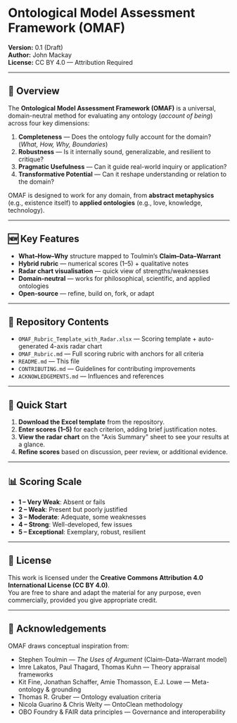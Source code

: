 # Ontological Model Assessment Framework (OMAF)

**Version:** 0.1 (Draft)  
**Author:** John Mackay  
**License:** CC BY 4.0 — Attribution Required

---

## 📖 Overview

The **Ontological Model Assessment Framework (OMAF)** is a universal, domain-neutral method for evaluating any ontology (*account of being*) across four key dimensions:

1. **Completeness** — Does the ontology fully account for the domain? (*What, How, Why, Boundaries*)
2. **Robustness** — Is it internally sound, generalizable, and resilient to critique?
3. **Pragmatic Usefulness** — Can it guide real-world inquiry or application?
4. **Transformative Potential** — Can it reshape understanding or relation to the domain?

OMAF is designed to work for any domain, from **abstract metaphysics** (e.g., existence itself) to **applied ontologies** (e.g., love, knowledge, technology).

---

## 🆕 Key Features

- **What–How–Why** structure mapped to Toulmin’s **Claim–Data–Warrant**
- **Hybrid rubric** — numerical scores (1–5) + qualitative notes
- **Radar chart visualisation** — quick view of strengths/weaknesses
- **Domain-neutral** — works for philosophical, scientific, and applied ontologies
- **Open-source** — refine, build on, fork, or adapt

---

## 📂 Repository Contents

- `OMAF_Rubric_Template_with_Radar.xlsx` — Scoring template + auto-generated 4-axis radar chart
- `OMAF_Rubric.md` — Full scoring rubric with anchors for all criteria
- `README.md` — This file
- `CONTRIBUTING.md` — Guidelines for contributing improvements
- `ACKNOWLEDGEMENTS.md` — Influences and references

---

## 🚀 Quick Start

1. **Download the Excel template** from the repository.
2. **Enter scores (1–5)** for each criterion, adding brief justification notes.
3. **View the radar chart** on the "Axis Summary" sheet to see your results at a glance.
4. **Refine scores** based on discussion, peer review, or additional evidence.

---

## 📊 Scoring Scale

- **1 – Very Weak**: Absent or fails
- **2 – Weak**: Present but poorly justified
- **3 – Moderate**: Adequate, some weaknesses
- **4 – Strong**: Well-developed, few issues
- **5 – Exceptional**: Exemplary, robust, resilient

---

## 📜 License

This work is licensed under the **Creative Commons Attribution 4.0 International License (CC BY 4.0)**.  
You are free to share and adapt the material for any purpose, even commercially, provided you give appropriate credit.

---

## 🙏 Acknowledgements

OMAF draws conceptual inspiration from:

- Stephen Toulmin — *The Uses of Argument* (Claim–Data–Warrant model)
- Imre Lakatos, Paul Thagard, Thomas Kuhn — Theory appraisal frameworks
- Kit Fine, Jonathan Schaffer, Amie Thomasson, E.J. Lowe — Meta-ontology & grounding
- Thomas R. Gruber — Ontology evaluation criteria
- Nicola Guarino & Chris Welty — OntoClean methodology
- OBO Foundry & FAIR data principles — Governance and interoperability
